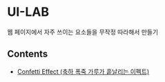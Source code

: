 # UI-LAB

웹 페이지에서 자주 쓰이는 요소들을 무작정 따라해서 만들기

## Contents

- [Confetti Effect (축하 폭죽 가루가 흩날리는 이펙트)](https://n2ptune.github.com/ui-lab/confetti-effect)

